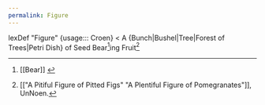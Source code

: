 ```yaml
---
permalink: Figure
---
```

lexDef "Figure" {usage::: Croen} < A {Bunch|Bushel|Tree|Forest of Trees|Petri Dish} of Seed Bear[^b]ing Fruit[^FigureCroen]

[^FigureCroen]: [["A Pitiful Figure of Pitted Figs" "A Plentiful Figure of Pomegranates"]], UnNoen. 
[^b]: [[Bear]] [^c]
[^c]: [[Ring Around the Rose, C.]] 